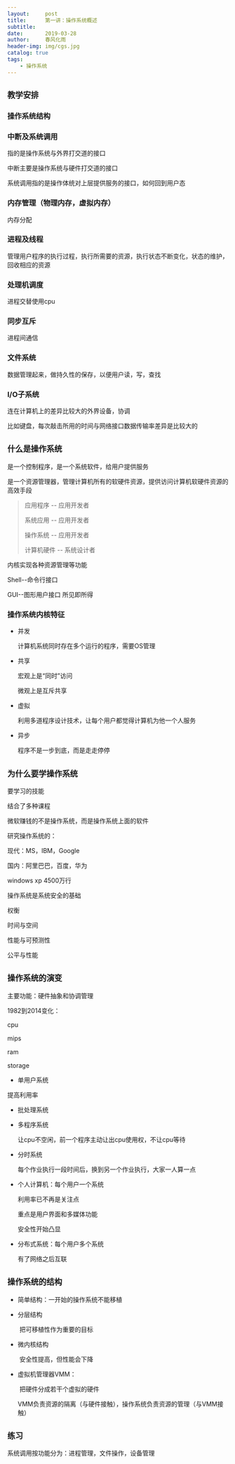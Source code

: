 ```yaml
---
layout:     post
title:      第一讲：操作系统概述
subtitle:   
date:       2019-03-28
author:     春风化雨
header-img: img/cgs.jpg
catalog: true
tags:
    - 操作系统
---
```




## `教学安排`

### 操作系统结构

### 中断及系统调用

指的是操作系统与外界打交道的接口

中断主要是操作系统与硬件打交道的接口

系统调用指的是操作体统对上层提供服务的接口，如何回到用户态

### 内存管理（物理内存，虚拟内存）

内存分配

### 进程及线程

管理用户程序的执行过程，执行所需要的资源，执行状态不断变化，状态的维护，回收相应的资源

### 处理机调度

进程交替使用cpu

### 同步互斥

进程间通信

### 文件系统

数据管理起来，做持久性的保存，以便用户读，写，查找

### I/O子系统

连在计算机上的差异比较大的外界设备，协调

比如键盘，每次敲击所用的时间与网络接口数据传输率差异是比较大的



## `什么是操作系统`

是一个控制程序，是一个系统软件，给用户提供服务

是一个资源管理器，管理计算机所有的软硬件资源，提供访问计算机软硬件资源的高效手段

> 应用程序  -- 应用开发者
>
> 系统应用  --  应用开发者
>
> 操作系统  -- 应用开发者
>
> 计算机硬件  -- 系统设计者

内核实现各种资源管理等功能

Shell--命令行接口

GUI--图形用户接口  所见即所得

### 操作系统内核特征

* 并发

  计算机系统同时存在多个运行的程序，需要OS管理

* 共享

  宏观上是“同时”访问

  微观上是互斥共享

* 虚拟

  利用多道程序设计技术，让每个用户都觉得计算机为他一个人服务

* 异步

  程序不是一步到底，而是走走停停



## `为什么要学操作系统`

要学习的技能

结合了多种课程

微软赚钱的不是操作系统，而是操作系统上面的软件



研究操作系统的：

现代：MS，IBM，Google

国内：阿里巴巴，百度，华为



windows xp 4500万行

操作系统是系统安全的基础

权衡

时间与空间

性能与可预测性

公平与性能

## `操作系统的演变`

主要功能：硬件抽象和协调管理

1982到2014变化：

cpu

mips

ram

storage



*  单用户系统

  提高利用率

* 批处理系统

* 多程序系统

  让cpu不空闲，前一个程序主动让出cpu使用权，不让cpu等待

* 分时系统

  每个作业执行一段时间后，换到另一个作业执行，大家一人算一点

* 个人计算机：每个用户一个系统

  利用率已不再是关注点

  重点是用户界面和多媒体功能

  安全性开始凸显

* 分布式系统：每个用户多个系统

  有了网络之后互联


## `操作系统的结构`

* 简单结构：一开始的操作系统不能移植

* 分层结构

  ​	把可移植性作为重要的目标

* 微内核结构

  ​	安全性提高，但性能会下降

* 虚拟机管理器VMM：

  ​	把硬件分成若干个虚拟的硬件

  VMM负责资源的隔离（与硬件接触），操作系统负责资源的管理（与VMM接触）





## `练习`

系统调用按功能分为：进程管理，文件操作，设备管理









